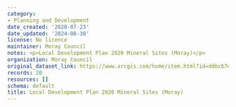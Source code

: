 ```yaml
---
category:
- Planning and Development
date_created: '2020-07-23'
date_updated: '2024-08-30'
license: No licence
maintainer: Moray Council
notes: <p>Local Development Plan 2020 Mineral Sites (Moray)</p>
organization: Moray Council
original_dataset_link: https://www.arcgis.com/home/item.html?id=ddbc67e3368447b28218fc71fe53fd73
records: 20
resources: []
schema: default
title: Local Development Plan 2020 Mineral Sites (Moray)
---
```

